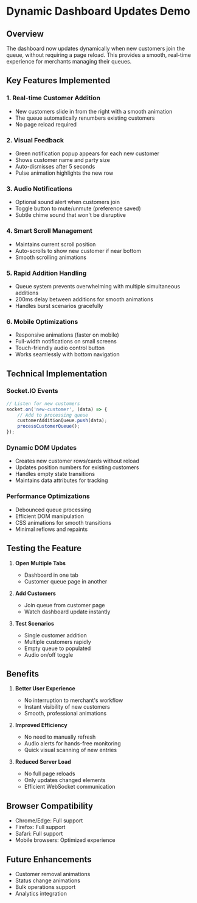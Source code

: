 # Dynamic Dashboard Updates Demo

## Overview
The dashboard now updates dynamically when new customers join the queue, without requiring a page reload. This provides a smooth, real-time experience for merchants managing their queues.

## Key Features Implemented

### 1. **Real-time Customer Addition**
- New customers slide in from the right with a smooth animation
- The queue automatically renumbers existing customers
- No page reload required

### 2. **Visual Feedback**
- Green notification popup appears for each new customer
- Shows customer name and party size
- Auto-dismisses after 5 seconds
- Pulse animation highlights the new row

### 3. **Audio Notifications**
- Optional sound alert when customers join
- Toggle button to mute/unmute (preference saved)
- Subtle chime sound that won't be disruptive

### 4. **Smart Scroll Management**
- Maintains current scroll position
- Auto-scrolls to show new customer if near bottom
- Smooth scrolling animations

### 5. **Rapid Addition Handling**
- Queue system prevents overwhelming with multiple simultaneous additions
- 200ms delay between additions for smooth animations
- Handles burst scenarios gracefully

### 6. **Mobile Optimizations**
- Responsive animations (faster on mobile)
- Full-width notifications on small screens
- Touch-friendly audio control button
- Works seamlessly with bottom navigation

## Technical Implementation

### Socket.IO Events
```javascript
// Listen for new customers
socket.on('new-customer', (data) => {
    // Add to processing queue
    customerAdditionQueue.push(data);
    processCustomerQueue();
});
```

### Dynamic DOM Updates
- Creates new customer rows/cards without reload
- Updates position numbers for existing customers
- Handles empty state transitions
- Maintains data attributes for tracking

### Performance Optimizations
- Debounced queue processing
- Efficient DOM manipulation
- CSS animations for smooth transitions
- Minimal reflows and repaints

## Testing the Feature

1. **Open Multiple Tabs**
   - Dashboard in one tab
   - Customer queue page in another

2. **Add Customers**
   - Join queue from customer page
   - Watch dashboard update instantly

3. **Test Scenarios**
   - Single customer addition
   - Multiple customers rapidly
   - Empty queue to populated
   - Audio on/off toggle

## Benefits

1. **Better User Experience**
   - No interruption to merchant's workflow
   - Instant visibility of new customers
   - Smooth, professional animations

2. **Improved Efficiency**
   - No need to manually refresh
   - Audio alerts for hands-free monitoring
   - Quick visual scanning of new entries

3. **Reduced Server Load**
   - No full page reloads
   - Only updates changed elements
   - Efficient WebSocket communication

## Browser Compatibility
- Chrome/Edge: Full support
- Firefox: Full support
- Safari: Full support
- Mobile browsers: Optimized experience

## Future Enhancements
- Customer removal animations
- Status change animations
- Bulk operations support
- Analytics integration